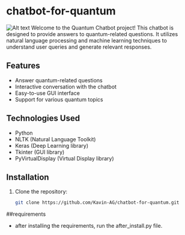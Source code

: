 # chatbot-for-quantum
![Alt text](https://github.com/Kavin-AG/chatbot-for-quantum/blob/main/ICON.ico)
Welcome to the Quantum Chatbot project! This chatbot is designed to provide answers to quantum-related questions. It utilizes natural language processing and machine learning techniques to understand user queries and generate relevant responses.

## Features

- Answer quantum-related questions
- Interactive conversation with the chatbot
- Easy-to-use GUI interface
- Support for various quantum topics

## Technologies Used

- Python
- NLTK (Natural Language Toolkit)
- Keras (Deep Learning library)
- Tkinter (GUI library)
- PyVirtualDisplay (Virtual Display library)

## Installation

1. Clone the repository:
   ```bash
   git clone https://github.com/Kavin-AG/chatbot-for-quantum.git

##requirements
- after installing the requirements, run the after_install.py file.
